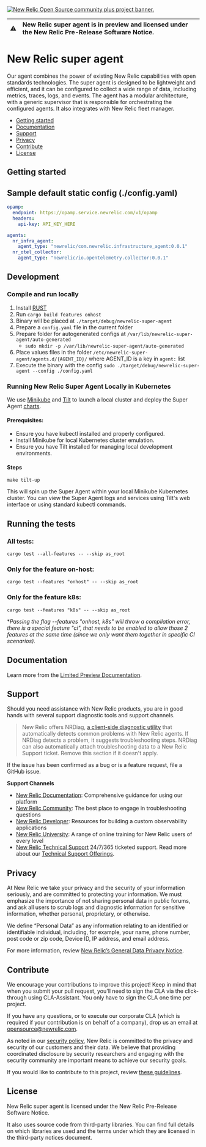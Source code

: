 <a href="https://opensource.newrelic.com/oss-category/#community-plus"><picture><source media="(prefers-color-scheme: dark)" srcset="https://github.com/newrelic/opensource-website/raw/main/src/images/categories/dark/Community_Plus.png"><source media="(prefers-color-scheme: light)" srcset="https://github.com/newrelic/opensource-website/raw/main/src/images/categories/Community_Plus.png"><img alt="New Relic Open Source community plus project banner." src="https://github.com/newrelic/opensource-website/raw/main/src/images/categories/Community_Plus.png"></picture></a>

| ⚠️ | New Relic super agent is in preview and licensed under the New Relic Pre-Release Software Notice. |
|---------------|:------------------------|

# New Relic super agent

Our agent combines the power of existing New Relic capabilities with open standards technologies. The super agent is designed to be lightweight and efficient, and it can be configured to collect a wide range of data, including metrics, traces, logs, and events. 
The agent has a modular architecture, with a generic supervisor that is responsible for orchestrating the configured agents. It also integrates with New Relic fleet manager. 

- [Getting started](#getting-started)
- [Documentation](#documentation)
- [Support](#support)
- [Privacy](#privacy)
- [Contribute](#contribute)
- [License](#license)

## Getting started

## Sample default static config (./config.yaml)

```yaml
opamp:
  endpoint: https://opamp.service.newrelic.com/v1/opamp
  headers:
    api-key: API_KEY_HERE

agents:
  nr_infra_agent:
    agent_type: "newrelic/com.newrelic.infrastructure_agent:0.0.1"
  nr_otel_collector:
    agent_type: "newrelic/io.opentelemetry.collector:0.0.1"
````

## Development

### Compile and run locally
1. Install [RUST](https://www.rust-lang.org/tools/install)
2. Run `cargo build features onhost`
3. Binary will be placed at `./target/debug/newrelic-super-agent`
4. Prepare a `config.yaml` file in the current folder
5. Prepare folder for autogenerated configs at `/var/lib/newrelic-super-agent/auto-generated`
   * `sudo mkdir -p /var/lib/newrelic-super-agent/auto-generated`
6. Place values files in the folder `/etc/newrelic-super-agent/agents.d/{AGENT_ID}/` where AGENT_ID is a key in `agent:` list
7. Execute the binary with the config `sudo ./target/debug/newrelic-super-agent --config ./config.yaml`

### Running New Relic Super Agent Locally in Kubernetes

We use [Minikube](https://minikube.sigs.k8s.io/docs/) and [Tilt](https://tilt.dev/) to launch a local cluster and deploy the Super Agent [charts](https://github.com/newrelic/helm-charts/tree/master/charts).

#### Prerequisites:
- Ensure you have kubectl installed and properly configured.
- Install Minikube for local Kubernetes cluster emulation.
- Ensure you have Tilt installed for managing local development environments.

#### Steps
```
make tilt-up
```
This will spin up the Super Agent within your local Minikube Kubernetes cluster. You can view the Super Agent logs and services using Tilt's web interface or using standard kubectl commands.

## Running the tests
### All tests:
```
cargo test --all-features -- --skip as_root
```

### Only for the feature on-host:
```
cargo test --features "onhost" -- --skip as_root
```

### Only for the feature k8s:
```
cargo test --features "k8s" -- --skip as_root
```

**Passing the flag --features "onhost, k8s" will throw a compilation error, there is a special feature "ci", that needs to be enabled to allow those 2 features at the same time (since we only want them together in specific CI scenarios).*

## Documentation

Learn more from the [Limited Preview Documentation](https://docs-preview.newrelic.com/docs/new-relic-super-agent).

## Support

Should you need assistance with New Relic products, you are in good hands with several support diagnostic tools and support channels.

>New Relic offers NRDiag, [a client-side diagnostic utility](https://docs.newrelic.com/docs/using-new-relic/cross-product-functions/troubleshooting/new-relic-diagnostics) that automatically detects common problems with New Relic agents. If NRDiag detects a problem, it suggests troubleshooting steps. NRDiag can also automatically attach troubleshooting data to a New Relic Support ticket. Remove this section if it doesn't apply.

If the issue has been confirmed as a bug or is a feature request, file a GitHub issue.

**Support Channels**

* [New Relic Documentation](https://docs.newrelic.com): Comprehensive guidance for using our platform
* [New Relic Community](https://forum.newrelic.com/): The best place to engage in troubleshooting questions
* [New Relic Developer](https://developer.newrelic.com/): Resources for building a custom observability applications
* [New Relic University](https://learn.newrelic.com/): A range of online training for New Relic users of every level
* [New Relic Technical Support](https://support.newrelic.com/) 24/7/365 ticketed support. Read more about our [Technical Support Offerings](https://docs.newrelic.com/docs/licenses/license-information/general-usage-licenses/support-plan).

## Privacy

At New Relic we take your privacy and the security of your information seriously, and are committed to protecting your information. We must emphasize the importance of not sharing personal data in public forums, and ask all users to scrub logs and diagnostic information for sensitive information, whether personal, proprietary, or otherwise.

We define “Personal Data” as any information relating to an identified or identifiable individual, including, for example, your name, phone number, post code or zip code, Device ID, IP address, and email address.

For more information, review [New Relic’s General Data Privacy Notice](https://newrelic.com/termsandconditions/privacy).

## Contribute

We encourage your contributions to improve this project! Keep in mind that when you submit your pull request, you'll need to sign the CLA via the click-through using CLA-Assistant. You only have to sign the CLA one time per project.

If you have any questions, or to execute our corporate CLA (which is required if your contribution is on behalf of a company), drop us an email at opensource@newrelic.com.

As noted in our [security policy](../../security/policy), New Relic is committed to the privacy and security of our customers and their data. We believe that providing coordinated disclosure by security researchers and engaging with the security community are important means to achieve our security goals.

If you would like to contribute to this project, review [these guidelines](./CONTRIBUTING.md).

## License

New Relic super agent is licensed under the New Relic Pre-Release Software Notice.

It also uses source code from third-party libraries. You can find full details on which libraries are used and the terms under which they are licensed in the third-party notices document.
